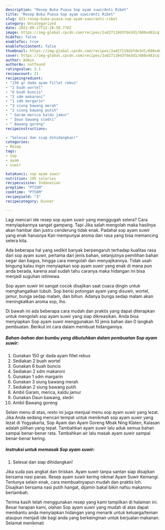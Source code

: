 ```yaml
---
description: "Resep Buka Puasa Sop ayam suwirAnti Ribet"
title: "Resep Buka Puasa Sop ayam suwirAnti Ribet"
slug: 821-resep-buka-puasa-sop-ayam-suwiranti-ribet
category: Uncategorized
date: 2022-09-17T12:28:50.776Z
image: https://img-global.cpcdn.com/recipes/2ad27110d3fde3d1/680x482cq70/sop-ayam-suwir-foto-resep-utama.jpg
hideToc: false
enableToc: true
enableTocContent: false
thumbnail: https://img-global.cpcdn.com/recipes/2ad27110d3fde3d1/680x482cq70/sop-ayam-suwir-foto-resep-utama.jpg
cover: https://img-global.cpcdn.com/recipes/2ad27110d3fde3d1/680x482cq70/sop-ayam-suwir-foto-resep-utama.jpg
author: Admin
authorAv: notfound
ratingvalue: 3.1
reviewcount: 21
recipeingredient:
- "150 gr dada ayam fillet rebus"
- "2 buah wortel"
- "6 buah buncis"
- "2 sdm makaroni"
- "1 sdm margarin"
- "3 siung bawang merah"
- "2 siung bawang putih"
- " Garam merica kaldu jamur"
- " Daun bawang sledri"
- " Bawang goreng"
recipeinstructions:

- "Selesai dan siap dihidangkan!"
categories:
- Resep
tags:
- sop
- ayam
- suwir

katakunci: sop ayam suwir 
nutrition: 195 calories
recipecuisine: Indonesian
preptime: "PT25M"
cooktime: "PT56M"
recipeyield: "3"
recipecategory: Dinner

---
```



Lagi mencari ide resep sop ayam suwir yang menggugah selera? Cara menyiapkannya sangat gampang. Tapi Jika salah mengolah maka hasilnya akan hambar dan justru cenderung tidak enak. Padahal sop ayam suwir yang enak harusnya Kan mempunyai aroma dan rasa yang bisa memancing selera kita.


Ada beberapa hal yang sedikit banyak berpengaruh terhadap kualitas rasa dari sop ayam suwir, pertama dari jenis bahan, selanjutnya pemilihan bahan segar dan bagus, hingga cara mengolah dan menyajikannya. Tidak usah bingung kalau ingin menyiapkan sop ayam suwir yang enak di mana pun anda berada, karena asal sudah tahu caranya maka hidangan ini bisa menjadi suguhan istimewa.

Sop ayam suwir ini sangat cocok disajikan saat cuaca dingin untuk menghangatkan tubuh. Sop berisi potongan ayam yang disuwir, wortel, jamur, bunga sedap malam, dan bihun. Adanya bunga sedap malam akan meningkatkan aroma sop, lho.


Di bawah ini ada beberapa cara mudah dan praktis yang dapat diterapkan untuk mengolah sop ayam suwir yang siap dikreasikan. Anda bisa menyiapkan Sop ayam suwir menggunakan 10 jenis bahan dan 0 langkah pembuatan. Berikut ini cara dalam membuat hidangannya.

<!--inarticleads1-->

##### Bahan-bahan dan bumbu yang dibutuhkan dalam pembuatan Sop ayam suwir:

1. Gunakan 150 gr dada ayam fillet rebus
1. Sediakan 2 buah wortel
1. Gunakan 6 buah buncis
1. Sediakan 2 sdm makaroni
1. Gunakan 1 sdm margarin
1. Gunakan 3 siung bawang merah
1. Sediakan 2 siung bawang putih
1. Ambil  Garam, merica, kaldu jamur
1. Gunakan  Daun bawang, sledri
1. Ambil  Bawang goreng


Selain menu di atas, resto ini juga menjual menu sop ayam suwir yang lezat. Jika Anda sedang mencari tempat untuk menikmati sop ayam suwir yang lezat di Yogyakarta, Sop Ayam dan Ayam Goreng Mbak Ning Klaten, Kalasan adalah pilihan yang tepat. Tambahkan ayam suwir lalu aduk semua bahan sampai benar-benar rata. Tambahkan air lalu masak ayam suwir sampai benar-benar kering. 

<!--inarticleads2-->

##### Instruksi untuk memasak Sop ayam suwir:


1. Selesai dan siap dihidangkan!

Jika suda pas angkat dan tiriskan. Ayam suwir tanpa santan siap disajikan bersama nasi panas. Resep ayam suwir kering nikmat Ayam Suwir Kemangi. Tentunya selain enak, cara membuatnyapun mudah dan praktis loh. Disajikan bersama nasi putih hangat, dijamin bakal bikin nafsu makanmu bertambah. 

Terima kasih telah menggunakan resep yang kami tampilkan di halaman ini. Besar harapan kami, olahan Sop ayam suwir yang mudah di atas dapat membantu anda menyiapkan hidangan yang menarik untuk keluarga/teman ataupun menjadi ide bagi anda yang berkeinginan untuk berjualan makanan. Selamat menikmati
